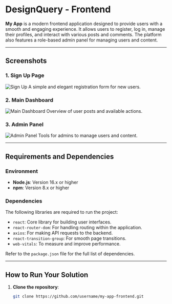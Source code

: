 # DesignQuery - Frontend

**My App** is a modern frontend application designed to provide users with a smooth and engaging experience. It allows users to register, log in, manage their profiles, and interact with various posts and comments. The platform also features a role-based admin panel for managing users and content.

---

## Screenshots

### 1. **Sign Up Page**
![Sign Up](./docs/screenshots/signup.png)
A simple and elegant registration form for new users.

### 2. **Main Dashboard**
![Main Dashboard](./docs/screenshots/dashboard.png)
Overview of user posts and available actions.

### 3. **Admin Panel**
![Admin Panel](./docs/screenshots/admin_panel.png)
Tools for admins to manage users and content.

---

## Requirements and Dependencies

### **Environment**
- **Node.js**: Version 16.x or higher
- **npm**: Version 8.x or higher

### **Dependencies**
The following libraries are required to run the project:

- `react`: Core library for building user interfaces.
- `react-router-dom`: For handling routing within the application.
- `axios`: For making API requests to the backend.
- `react-transition-group`: For smooth page transitions.
- `web-vitals`: To measure and improve performance.

Refer to the `package.json` file for the full list of dependencies.

---

## How to Run Your Solution

1. **Clone the repository**:
   ```bash
   git clone https://github.com/username/my-app-frontend.git
